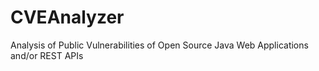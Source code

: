 # CVEAnalyzer
Analysis of Public Vulnerabilities of Open Source Java Web Applications and/or REST APIs
